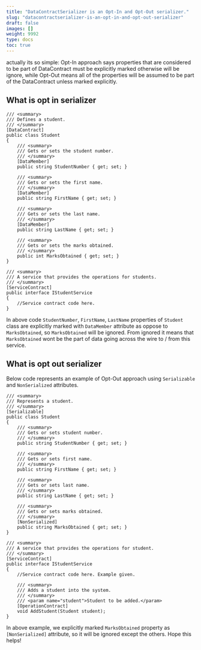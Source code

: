 ```yaml
---
title: "DataContractSerializer is an Opt-In and Opt-Out serializer."
slug: "datacontractserializer-is-an-opt-in-and-opt-out-serializer"
draft: false
images: []
weight: 9992
type: docs
toc: true
---
```


actually its so simple: Opt-In approach says properties that are considered to be part of DataContract must be explicitly marked otherwise will be ignore, while Opt-Out means all of the properties will be assumed to be part of the DataContract unless marked explicitly.

## What is opt in serializer

    /// <summary>
    /// Defines a student.
    /// </summary>
    [DataContract]
    public class Student
    {
        /// <summary>
        /// Gets or sets the student number.
        /// </summary>
        [DataMember]
        public string StudentNumber { get; set; }

        /// <summary>
        /// Gets or sets the first name.
        /// </summary>
        [DataMember]
        public string FirstName { get; set; }

        /// <summary>
        /// Gets or sets the last name.
        /// </summary>
        [DataMember]
        public string LastName { get; set; }

        /// <summary>
        /// Gets or sets the marks obtained.
        /// </summary>
        public int MarksObtained { get; set; }
    }

    /// <summary>
    /// A service that provides the operations for students.
    /// </summary>
    [ServiceContract]
    public interface IStudentService
    {
        //Service contract code here.
    }

In above code `StudentNumber`, `FirstName`, `LastName` properties of `Student` class are explicitly marked with `DataMember` attribute as oppose to `MarksObtained`, so `MarksObtained` will be ignored. From ignored it means that `MarksObtained` wont be the part of data going across the wire to / from this service.

## What is opt out serializer
Below code represents an example of Opt-Out approach using `Serializable` and `NonSerialized` attributes.

    /// <summary>
    /// Represents a student.
    /// </summary>
    [Serializable]
    public class Student
    {
        /// <summary>
        /// Gets or sets student number.
        /// </summary>
        public string StudentNumber { get; set; }
    
        /// <summary>
        /// Gets or sets first name.
        /// </summary>
        public string FirstName { get; set; }
    
        /// <summary>
        /// Gets or sets last name.
        /// </summary>
        public string LastName { get; set; }
    
        /// <summary>
        /// Gets or sets marks obtained.
        /// </summary>
        [NonSerialized]
        public string MarksObtained { get; set; }
    }
    
    /// <summary>
    /// A service that provides the operations for student.
    /// </summary>
    [ServiceContract]
    public interface IStudentService
    {
        //Service contract code here. Example given.
        
        /// <summary>
        /// Adds a student into the system.
        /// </summary>
        /// <param name="student">Student to be added.</param>
        [OperationContract]
        void AddStudent(Student student);
    }

In above example, we explicitly marked `MarksObtained` property as `[NonSerialized]` attribute, so it will be ignored except the others. Hope this helps!

